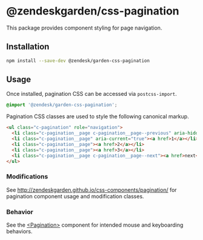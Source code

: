 # @zendeskgarden/css-pagination

This package provides component styling for page navigation.

## Installation

```sh
npm install --save-dev @zendesk/garden-css-pagination
```

## Usage

Once installed, pagination CSS can be accessed via `postcss-import`.

```css
@import '@zendesk/garden-css-pagination';
```

Pagination CSS classes are used to style the following canonical markup.

```html
<ul class="c-pagination" role="navigation">
  <li class="c-pagination__page c-pagination__page--previous" aria-hidden="true"><a href>previous</a></li>
  <li class="c-pagination__page" aria-current="true"><a href>1</a></li>
  <li class="c-pagination__page"><a href>2</a></li>
  <li class="c-pagination__page"><a href>3</a></li>
  <li class="c-pagination__page c-pagination__page--next"><a href>next</a></li>
</ul>
```

### Modifications

See http://zendeskgarden.github.io/css-components/pagination/ for
pagination component usage and modification classes.

### Behavior

See the
[&lt;Pagination&gt;](http://garden.zendesk.com/react-components/#!/Pagination)
component for intended mouse and keyboarding behaviors.
